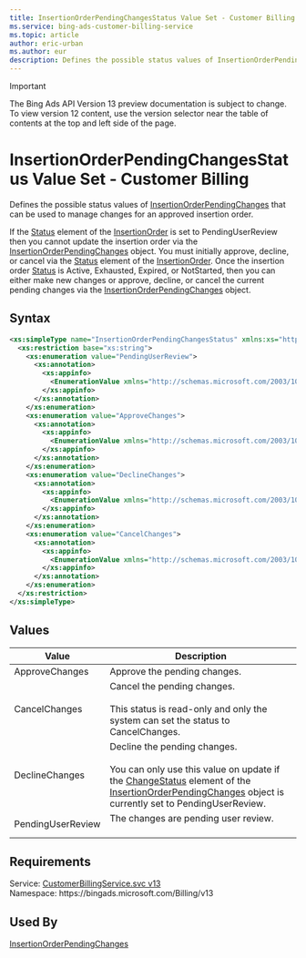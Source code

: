 ```yaml
---
title: InsertionOrderPendingChangesStatus Value Set - Customer Billing
ms.service: bing-ads-customer-billing-service
ms.topic: article
author: eric-urban
ms.author: eur
description: Defines the possible status values of InsertionOrderPendingChanges that can be used to manage changes for an approved insertion order.
---
```

> [!IMPORTANT]
> The Bing Ads API Version 13 preview documentation is subject to change. To view version 12 content, use the version selector near the table of contents at the top and left side of the page.

# InsertionOrderPendingChangesStatus Value Set - Customer Billing
Defines the possible status values of [InsertionOrderPendingChanges](insertionorderpendingchanges.md) that can be used to manage changes for an approved insertion order. 

If the [Status](insertionorder.md#status) element of the [InsertionOrder](insertionorder.md) is set to PendingUserReview then you cannot update the insertion order via the [InsertionOrderPendingChanges](insertionorderpendingchanges.md) object. You must initially approve, decline, or cancel via the [Status](insertionorder.md#status) element of the [InsertionOrder](insertionorder.md). Once the insertion order [Status](insertionorder.md#status) is Active, Exhausted, Expired, or NotStarted, then you can either make new changes or approve, decline, or cancel the current pending changes via the [InsertionOrderPendingChanges](insertionorderpendingchanges.md) object. 

## Syntax
```xml
<xs:simpleType name="InsertionOrderPendingChangesStatus" xmlns:xs="http://www.w3.org/2001/XMLSchema">
  <xs:restriction base="xs:string">
    <xs:enumeration value="PendingUserReview">
      <xs:annotation>
        <xs:appinfo>
          <EnumerationValue xmlns="http://schemas.microsoft.com/2003/10/Serialization/">1</EnumerationValue>
        </xs:appinfo>
      </xs:annotation>
    </xs:enumeration>
    <xs:enumeration value="ApproveChanges">
      <xs:annotation>
        <xs:appinfo>
          <EnumerationValue xmlns="http://schemas.microsoft.com/2003/10/Serialization/">2</EnumerationValue>
        </xs:appinfo>
      </xs:annotation>
    </xs:enumeration>
    <xs:enumeration value="DeclineChanges">
      <xs:annotation>
        <xs:appinfo>
          <EnumerationValue xmlns="http://schemas.microsoft.com/2003/10/Serialization/">3</EnumerationValue>
        </xs:appinfo>
      </xs:annotation>
    </xs:enumeration>
    <xs:enumeration value="CancelChanges">
      <xs:annotation>
        <xs:appinfo>
          <EnumerationValue xmlns="http://schemas.microsoft.com/2003/10/Serialization/">4</EnumerationValue>
        </xs:appinfo>
      </xs:annotation>
    </xs:enumeration>
  </xs:restriction>
</xs:simpleType>
```

## <a name="values"></a>Values

|Value|Description|
|-----------|---------------|
|<a name="approvechanges"></a>ApproveChanges|Approve the pending changes.|
|<a name="cancelchanges"></a>CancelChanges|Cancel the pending changes.<br/><br/>This status is read-only and only the system can set the status to CancelChanges.|
|<a name="declinechanges"></a>DeclineChanges|Decline the pending changes.<br/><br/>You can only use this value on update if the [ChangeStatus](insertionorderpendingchanges.md#changestatus) element of the [InsertionOrderPendingChanges](insertionorderpendingchanges.md) object is currently set to PendingUserReview.|
|<a name="pendinguserreview"></a>PendingUserReview|The changes are pending user review.<br/><br/>|

## Requirements
Service: [CustomerBillingService.svc v13](https://clientcenter.api.bingads.microsoft.com/Api/Billing/v13/CustomerBillingService.svc)  
Namespace: https\://bingads.microsoft.com/Billing/v13  

## Used By
[InsertionOrderPendingChanges](insertionorderpendingchanges.md)  
